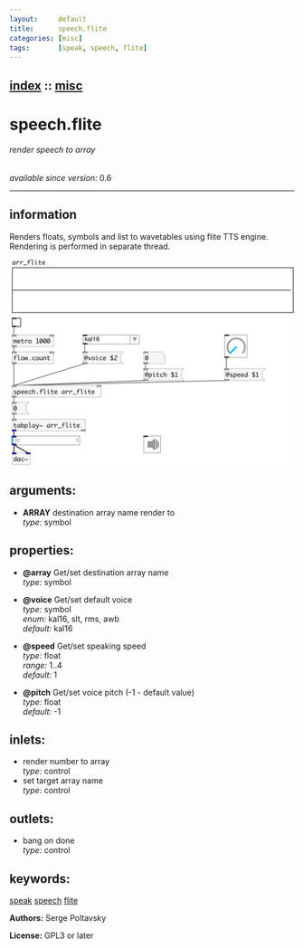 ```yaml
---
layout:     default
title:      speech.flite
categories: [misc]
tags:       [speak, speech, flite]
---
```

[index](index.html) :: [misc](category_misc.html)
---

# speech.flite

###### render speech to array

*available since version:* 0.6

---


## information
Renders floats, symbols and list to wavetables using flite TTS engine. Rendering is performed in separate thread.


[![example](../examples/img/speech.flite.jpg)](../examples/pd/speech.flite.pd)



## arguments:

* **ARRAY**
destination array name render to<br>
_type:_ symbol<br>





## properties:

* **@array** 
Get/set destination array name<br>
_type:_ symbol<br>

* **@voice** 
Get/set default voice<br>
_type:_ symbol<br>
_enum:_ kal16, slt, rms, awb<br>
_default:_ kal16<br>

* **@speed** 
Get/set speaking speed<br>
_type:_ float<br>
_range:_ 1..4<br>
_default:_ 1<br>

* **@pitch** 
Get/set voice pitch (-1 - default value)<br>
_type:_ float<br>
_default:_ -1<br>



## inlets:

* render number to array<br>
_type:_ control
* set target array name<br>
_type:_ control



## outlets:

* bang on done<br>
_type:_ control



## keywords:

[speak](keywords/speak.html)
[speech](keywords/speech.html)
[flite](keywords/flite.html)






**Authors:** Serge Poltavsky




**License:** GPL3 or later





